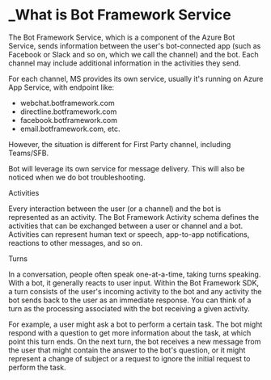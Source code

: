 # _What is Bot Framework Service

The Bot Framework Service, which is a component of the Azure Bot Service, sends information between the user's bot-connected app (such as Facebook or Slack and so on, which we call the channel) and the bot. Each channel may include additional information in the activities they send.

For each channel, MS provides its own service, usually it's running on Azure App Service, with endpoint like:

-   webchat.botframework.com
-   directline.botframework.com
-   facebook.botframework.com
-   email.botframework.com, etc.

However, the situation is different for First Party channel, including Teams/SFB.

Bot will leverage its own service for message delivery. This will also be noticed when we do bot troubleshooting.

Activities

Every interaction between the user (or a channel) and the bot is represented as an activity. The Bot Framework Activity schema defines the activities that can be exchanged between a user or channel and a bot. Activities can represent human text or speech, app-to-app notifications, reactions to other messages, and so on.

Turns

In a conversation, people often speak one-at-a-time, taking turns speaking. With a bot, it generally reacts to user input. Within the Bot Framework SDK, a turn consists of the user's incoming activity to the bot and any activity the bot sends back to the user as an immediate response. You can think of a turn as the processing associated with the bot receiving a given activity.

For example, a user might ask a bot to perform a certain task. The bot might respond with a question to get more information about the task, at which point this turn ends. On the next turn, the bot receives a new message from the user that might contain the answer to the bot's question, or it might represent a change of subject or a request to ignore the initial request to perform the task.